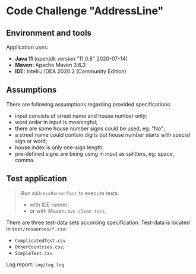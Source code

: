 # Code Challenge "AddressLine"

## Environment and tools
Application uses:
* **Java 11** (openjdk version "11.0.8" 2020-07-14)
* **Maven:** Apache Maven 3.6.3
* **IDE:** IntelliJ IDEA 2020.2 (Community Edition)

## Assumptions
There are following assumptions regarding provided specifications:
 * input consists of street name and house number only;
 * word order in input is meaningful;
 * there are some house number signs could be used, eg: "No";
 * a street name could contain digits but house number starts with special sign or word;
 * house index is only one-sign length;
 * pre-defined signs are being using in input as splitters, eg: space, comma.

## Test application
>Run `AddressParserTest` to execute tests:
> * with IDE runner;
> * or with Maven: `mvn clean test`.

There are three test-data sets according specification.
Test-data is located in `test/resources/*.csv`:
 * `ComplicatedTest.csv`
 * `OtherCountries.csv`;
 * `SimpleTest.csv`.
 
 Log report: `log/log.log`
